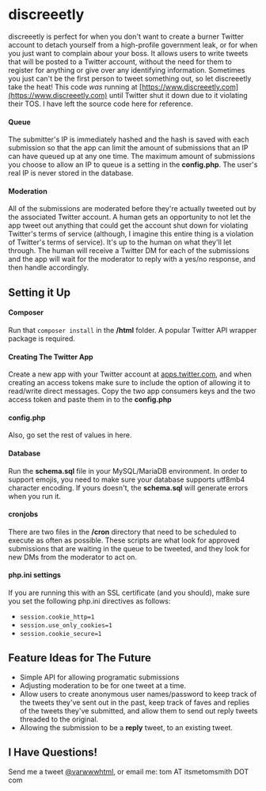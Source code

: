 # discreeetly
discreeetly is perfect for when you don't want to create a burner Twitter account to detach yourself from a high-profile government leak, or for when you just want to complain abour your boss. It allows users to write tweets that will be posted to a Twitter account, without the need for them to register for anything or give over any identifying information. Sometimes you just can't be the first person to tweet something out, so let discreeetly take the heat! This code *was* running at [https://www.discreeetly.com](https://www.discreeetly.com) until Twitter shut it down due to it violating their TOS. I have left the source code here for reference.
#### Queue
The submitter's IP is immediately hashed and the hash is saved with each submission so that the app can limit the amount of submissions that an IP can have queued up at any one time. The maximum amount of submissions you choose to allow an IP to queue is a setting in the __config.php__. The user's real IP is never stored in the database. 
#### Moderation
All of the submissions are moderated before they're actually tweeted out by the associated Twitter account. A human gets an opportunity to not let the app tweet out anything that could get the account shut down for violating Twitter's terms of service (although, I imagine this entire thing is a violation of Twitter's terms of service). It's up to the human on what they'll let through. The human will receive a Twitter DM for each of the submissions and the app will wait for the moderator to reply with a yes/no response, and then handle accordingly. 

## Setting it Up
#### Composer 
Run that `composer install` in the __/html__ folder. A popular Twitter API wrapper package is required.
#### Creating The Twitter App 
Create a new app with your Twitter account at [apps.twitter.com](https://apps.twitter.com), and when creating an access tokens make sure to include the option of allowing it to read/write direct messages. Copy the two app consumers keys and the two access token and paste them in to the __config.php__
#### config.php
Also, go set the rest of values in here. 
#### Database
Run the __schema.sql__ file in your MySQL/MariaDB environment. In order to support emojis, you need to make sure your database supports utf8mb4 character encoding. If yours doesn't, the __schema.sql__ will generate errors when you run it. 
#### cronjobs
There are two files in the __/cron__ directory that need to be scheduled to execute as often as possible. These scripts are what look for approved submissions that are waiting in the queue to be tweeted, and they look for new DMs from the moderator to act on. 
#### php.ini settings
If you are running this with an SSL certificate (and you should), make sure you set the following php.ini directives as follows:
- `session.cookie_http=1`
- `session.use_only_cookies=1`
- `session.cookie_secure=1`
 
## Feature Ideas for The Future
- Simple API for allowing programatic submissions
- Adjusting moderation to be for one tweet at a time. 
- Allow users to create anonymous user names/password to keep track of the tweets they've sent out in the past, keep track of faves and replies of the tweets they've submitted, and allow them to send out reply tweets threaded to the original. 
- Allowing the submission to be a __reply__ tweet, to an existing tweet.
 
## I Have Questions!
Send me a tweet [@varwwwhtml](https://www.twitter.com/varwwwhtml), or email me: tom AT itsmetomsmith DOT com 